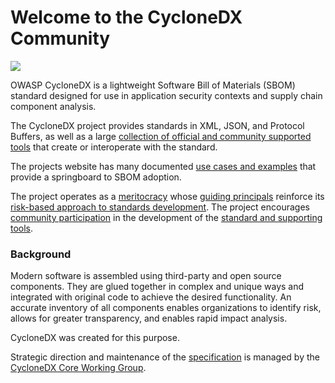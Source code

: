 # Welcome to the CycloneDX Community

![](https://raw.githubusercontent.com/CycloneDX/cyclonedx.org/master/theme/assets/images/CycloneDX-Twitter-Card.png)

OWASP CycloneDX is a lightweight Software Bill of Materials (SBOM) standard designed for use in application security 
contexts and supply chain component analysis. 

The CycloneDX project provides standards in XML, JSON, and Protocol Buffers, as well as a large 
[collection of official and community supported tools](https://cyclonedx.org/tool-center/) that create or interoperate 
with the standard. 

The projects website has many documented [use cases and examples](https://cyclonedx.org/use-cases/) that provide a 
springboard to SBOM adoption. 

The project operates as a [meritocracy](https://cyclonedx.org/about/governance/) whose 
[guiding principals](https://cyclonedx.org/about/guiding-principles/) reinforce its 
[risk-based approach to standards development](https://cyclonedx.org/about/standardization-process/). 
The project encourages [community participation](https://cyclonedx.org/about/participate/) in the development of the 
[standard and supporting tools](https://github.com/CycloneDX).

### Background
Modern software is assembled using third-party and open source components. They are glued together in complex and 
unique ways and integrated with original code to achieve the desired functionality. An accurate inventory of all 
components enables organizations to identify risk, allows for greater transparency, and enables rapid impact analysis.

CycloneDX was created for this purpose.

Strategic direction and maintenance of the [specification](https://github.com/CycloneDX/specification) is managed by 
the [CycloneDX Core Working Group](https://cyclonedx.org/about/working-groups/).
